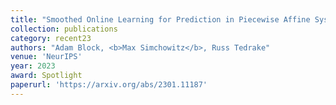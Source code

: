 ```yaml
---
title: "Smoothed Online Learning for Prediction in Piecewise Affine Systems"
collection: publications
category: recent23
authors: "Adam Block, <b>Max Simchowitz</b>, Russ Tedrake"
venue: 'NeurIPS'
year: 2023
award: Spotlight
paperurl: 'https://arxiv.org/abs/2301.11187'
---
```


